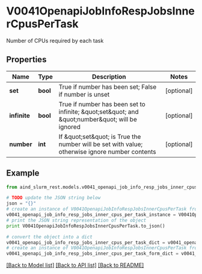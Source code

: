 # V0041OpenapiJobInfoRespJobsInnerCpusPerTask

Number of CPUs required by each task

## Properties

Name | Type | Description | Notes
------------ | ------------- | ------------- | -------------
**set** | **bool** | True if number has been set; False if number is unset | [optional] 
**infinite** | **bool** | True if number has been set to infinite; \&quot;set\&quot; and \&quot;number\&quot; will be ignored | [optional] 
**number** | **int** | If \&quot;set\&quot; is True the number will be set with value; otherwise ignore number contents | [optional] 

## Example

```python
from aind_slurm_rest.models.v0041_openapi_job_info_resp_jobs_inner_cpus_per_task import V0041OpenapiJobInfoRespJobsInnerCpusPerTask

# TODO update the JSON string below
json = "{}"
# create an instance of V0041OpenapiJobInfoRespJobsInnerCpusPerTask from a JSON string
v0041_openapi_job_info_resp_jobs_inner_cpus_per_task_instance = V0041OpenapiJobInfoRespJobsInnerCpusPerTask.from_json(json)
# print the JSON string representation of the object
print V0041OpenapiJobInfoRespJobsInnerCpusPerTask.to_json()

# convert the object into a dict
v0041_openapi_job_info_resp_jobs_inner_cpus_per_task_dict = v0041_openapi_job_info_resp_jobs_inner_cpus_per_task_instance.to_dict()
# create an instance of V0041OpenapiJobInfoRespJobsInnerCpusPerTask from a dict
v0041_openapi_job_info_resp_jobs_inner_cpus_per_task_form_dict = v0041_openapi_job_info_resp_jobs_inner_cpus_per_task.from_dict(v0041_openapi_job_info_resp_jobs_inner_cpus_per_task_dict)
```
[[Back to Model list]](../README.md#documentation-for-models) [[Back to API list]](../README.md#documentation-for-api-endpoints) [[Back to README]](../README.md)


